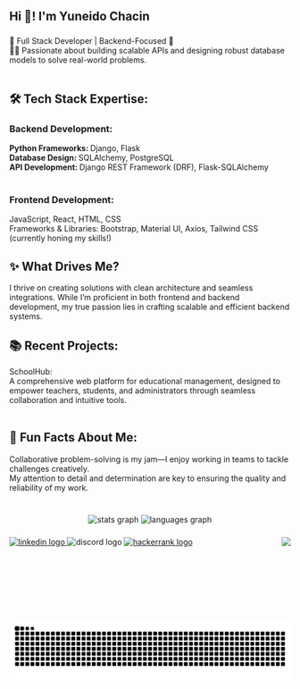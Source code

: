 <h2 align="left">Hi 👋! I'm Yuneido Chacin</h2>

###

<p align="left">🌟 Full Stack Developer | Backend-Focused 🚀<br>👨‍💻 Passionate about building scalable APIs and designing robust database models to solve real-world problems.<br><br> <h2>🛠️ Tech Stack Expertise:</h2><h3>Backend Development:</h3> <b> Python Frameworks: </b> Django, Flask<be> <b> <br> Database Design: </b> SQLAlchemy, PostgreSQL<be> <br> <b> API Development: </b> Django REST Framework (DRF), Flask-SQLAlchemy<br><br> <h3>Frontend Development: </h3>JavaScript, React, HTML, CSS<br>Frameworks & Libraries: Bootstrap, Material UI, Axios, Tailwind CSS (currently honing my skills!)<br><be> <h2>✨ What Drives Me? </h2>I thrive on creating solutions with clean architecture and seamless integrations. While I’m proficient in both frontend and backend development, my true passion lies in crafting scalable and efficient backend systems.<br><be> <h2>📚 Recent Projects:</h2>SchoolHub:<br>A comprehensive web platform for educational management, designed to empower teachers, students, and administrators through seamless collaboration and intuitive tools.<br><br><be> <h2>🔎 Fun Facts About Me:</h2>Collaborative problem-solving is my jam—I enjoy working in teams to tackle challenges creatively.<br>My attention to detail and determination are key to ensuring the quality and reliability of my work.</p>

###

<br clear="both">

<div align="center">

  <img src="https://github-readme-stats.vercel.app/api?username=yjchf&hide_title=false&hide_rank=false&show_icons=true&include_all_commits=true&count_private=true&disable_animations=false&theme=dracula&locale=en&hide_border=false" height="150" alt="stats graph"  />
  <img src="https://github-readme-stats.vercel.app/api/top-langs?username=yjchf&locale=en&hide_title=false&layout=compact&card_width=320&langs_count=5&theme=dracula&hide_border=false" height="150" alt="languages graph"  />
</div>

###



<img align="right" height="150" src="https://media0.giphy.com/media/v1.Y2lkPTc5MGI3NjExcnkydTFta3FxNGljdXJncHBteXdvNWQ3aW5pMzR4cHRlcXo3dXFlaCZlcD12MV9pbnRlcm5hbF9naWZfYnlfaWQmY3Q9Zw/NYnvbOCBu85Xy/giphy.webp"  />

###

<div align="left">
  <a href="https://linkedin.com/in/yuneidochacin" target="_blank">
    <img src="https://img.shields.io/static/v1?message=LinkedIn&logo=linkedin&label=&color=0077B5&logoColor=white&labelColor=&style=for-the-badge" height="35" alt="linkedin logo"  />
  </a>
  <img src="https://img.shields.io/static/v1?message=Living4ya&logo=discord&label=&color=7289DA&logoColor=white&labelColor=&style=for-the-badge" height="35" alt="discord logo"  />
  <a href="https://www.hackerrank.com/profile/yuneido_jchf" target="_blank">
    <img src="https://img.shields.io/static/v1?message=HackerRank&logo=hackerrank&label=&color=2EC866&logoColor=white&labelColor=&style=for-the-badge" height="35" alt="hackerrank logo"  />
  </a>
</div>

###

<br clear="both">

<img src="https://raw.githubusercontent.com/yjchf/yjchf/output/snake.svg" alt="Snake animation" />

###
